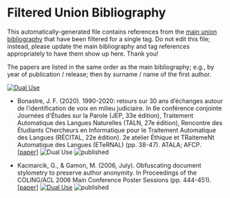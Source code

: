 # Filtered Union Bibliography

This automatically-generated file contains references from the [main union bibliography](index.md) that have been filtered for a single tag.  Do not edit this file; instead, please update the main bibliography and tag references appropriately to have them show up here.  Thank you!

The papers are listed in the same order as the main bibliography; e.g., by year of publication / release; then by surname / name of the first author.

<p>
</p>
  
[![Dual Use](https://img.shields.io/badge/t-dual%20use-purple)](t-dual-use.md)

* Bonastre, J. F. (2020). 1990-2020: retours sur 30 ans d’échanges autour de l’identification de voix en milieu judiciaire. In 6e conférence conjointe Journées d'Études sur la Parole (JEP, 33e édition), Traitement Automatique des Langues Naturelles (TALN, 27e édition), Rencontre des Étudiants Chercheurs en Informatique pour le Traitement Automatique des Langues (RÉCITAL, 22e édition). 2e atelier Éthique et TRaitemeNt Automatique des Langues (ETeRNAL) (pp. 38-47). ATALA; AFCP. [[paper](https://aclanthology.org/2020.jeptalnrecital-eternal.5/)] ![Dual Use](https://img.shields.io/badge/t-dual%20use-purple) ![published](https://img.shields.io/badge/type-published-lightgrey)

* Kacmarcik, G., & Gamon, M. (2006, July). Obfuscating document stylometry to preserve author anonymity. In Proceedings of the COLING/ACL 2006 Main Conference Poster Sessions (pp. 444-451). [[paper](https://aclanthology.org/P06-2058.pdf)] [![Dual Use](https://img.shields.io/badge/t-dual%20use-purple)](t-dual-use.md) ![published](https://img.shields.io/badge/type-published-lightgrey)

